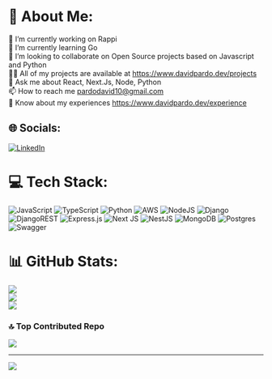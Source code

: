 # 💫 About Me:
🔭 I’m currently working on Rappi<br>🌱 I’m currently learning Go<br>👯 I’m looking to collaborate on Open Source projects based on Javascript and Python<br>👨‍💻 All of my projects are available at https://www.davidpardo.dev/projects<br>💬 Ask me about React, Next.Js, Node, Python<br>📫 How to reach me pardodavid10@gmail.com<br>📄 Know about my experiences https://www.davidpardo.dev/experience


## 🌐 Socials:
[![LinkedIn](https://img.shields.io/badge/LinkedIn-%230077B5.svg?logo=linkedin&logoColor=white)](https://linkedin.com/in/david-pardo-996999153) 

# 💻 Tech Stack:
![JavaScript](https://img.shields.io/badge/javascript-%23323330.svg?style=for-the-badge&logo=javascript&logoColor=%23F7DF1E) ![TypeScript](https://img.shields.io/badge/typescript-%23007ACC.svg?style=for-the-badge&logo=typescript&logoColor=white) ![Python](https://img.shields.io/badge/python-3670A0?style=for-the-badge&logo=python&logoColor=ffdd54) ![AWS](https://img.shields.io/badge/AWS-%23FF9900.svg?style=for-the-badge&logo=amazon-aws&logoColor=white) ![NodeJS](https://img.shields.io/badge/node.js-6DA55F?style=for-the-badge&logo=node.js&logoColor=white) ![Django](https://img.shields.io/badge/django-%23092E20.svg?style=for-the-badge&logo=django&logoColor=white) ![DjangoREST](https://img.shields.io/badge/DJANGO-REST-ff1709?style=for-the-badge&logo=django&logoColor=white&color=ff1709&labelColor=gray) ![Express.js](https://img.shields.io/badge/express.js-%23404d59.svg?style=for-the-badge&logo=express&logoColor=%2361DAFB) ![Next JS](https://img.shields.io/badge/Next-black?style=for-the-badge&logo=next.js&logoColor=white) ![NestJS](https://img.shields.io/badge/nestjs-%23E0234E.svg?style=for-the-badge&logo=nestjs&logoColor=white) ![MongoDB](https://img.shields.io/badge/MongoDB-%234ea94b.svg?style=for-the-badge&logo=mongodb&logoColor=white) ![Postgres](https://img.shields.io/badge/postgres-%23316192.svg?style=for-the-badge&logo=postgresql&logoColor=white) ![Swagger](https://img.shields.io/badge/-Swagger-%23Clojure?style=for-the-badge&logo=swagger&logoColor=white)
# 📊 GitHub Stats:
![](https://github-readme-stats.vercel.app/api?username=davidPardoC&theme=tokyonight&hide_border=true&include_all_commits=true&count_private=true)<br/>
![](https://github-readme-streak-stats.herokuapp.com/?user=davidPardoC&theme=tokyonight&hide_border=true)<br/>
![](https://github-readme-stats.vercel.app/api/top-langs/?username=davidPardoC&theme=tokyonight&hide_border=true&include_all_commits=true&count_private=true&layout=compact)

### 🔝 Top Contributed Repo
![](https://github-contributor-stats.vercel.app/api?username=davidPardoC&limit=5&theme=dark&combine_all_yearly_contributions=true)

---
[![](https://visitcount.itsvg.in/api?id=davidPardoC&icon=0&color=0)](https://visitcount.itsvg.in)

<!-- Proudly created with GPRM ( https://gprm.itsvg.in ) -->
